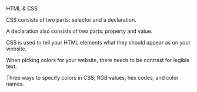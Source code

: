 HTML & CSS

CSS consists of two parts: selector and a declaration.

A declaration also consists of two parts: property and value.

CSS is used to tell your HTML elements what they should appear as on your website.

When picking colors for your website, there needs to be contrast for legible text.

Three ways to specify colors in CSS; RGB values, hex codes, and color names.